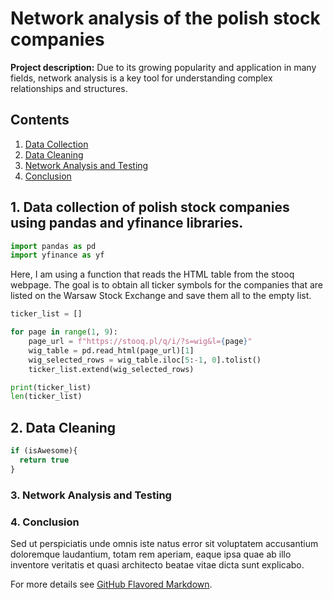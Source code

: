 # Network analysis of the polish stock companies

**Project description:** Due to its growing popularity and application in many fields, network analysis is a key tool for understanding complex relationships and structures.


## Contents
1. [Data Collection](#1-data-collection-of-polish-stock-companies-using-pandas-and-yfinance-libraries)
2. [Data Cleaning](##2-data-cleaning)
3. [Network Analysis and Testing](##3-network-analysis-and-testing)
4. [Conclusion](##4-conclusion)

## 1. Data collection of polish stock companies using pandas and yfinance libraries.

```python
import pandas as pd
import yfinance as yf
```
Here, I am using a function that reads the HTML table from the stooq webpage. The goal is to obtain all ticker symbols for the companies that are listed on the Warsaw Stock Exchange and save them all to the empty list.
```python
ticker_list = []

for page in range(1, 9):
    page_url = f"https://stooq.pl/q/i/?s=wig&l={page}"
    wig_table = pd.read_html(page_url)[1]
    wig_selected_rows = wig_table.iloc[5:-1, 0].tolist()
    ticker_list.extend(wig_selected_rows)

print(ticker_list)
len(ticker_list)
```
## 2. Data Cleaning

```javascript
if (isAwesome){
  return true
}
```

### 3. Network Analysis and Testing



### 4. Conclusion

Sed ut perspiciatis unde omnis iste natus error sit voluptatem accusantium doloremque laudantium, totam rem aperiam, eaque ipsa quae ab illo inventore veritatis et quasi architecto beatae vitae dicta sunt explicabo. 

For more details see [GitHub Flavored Markdown](https://guides.github.com/features/mastering-markdown/).
